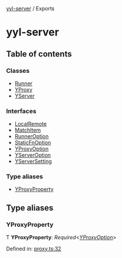 [yyl-server](README.md) / Exports

# yyl-server

## Table of contents

### Classes

- [Runner](classes/runner.md)
- [YProxy](classes/yproxy.md)
- [YServer](classes/yserver.md)

### Interfaces

- [LocalRemote](interfaces/localremote.md)
- [MatchItem](interfaces/matchitem.md)
- [RunnerOption](interfaces/runneroption.md)
- [StaticFnOption](interfaces/staticfnoption.md)
- [YProxyOption](interfaces/yproxyoption.md)
- [YServerOption](interfaces/yserveroption.md)
- [YServerSetting](interfaces/yserversetting.md)

### Type aliases

- [YProxyProperty](modules.md#yproxyproperty)

## Type aliases

### YProxyProperty

Ƭ **YProxyProperty**: *Required*<[*YProxyOption*](interfaces/yproxyoption.md)\>

Defined in: [proxy.ts:32](https://github.com/yyl-team/yyl-server/blob/b7b1b5d/src/proxy.ts#L32)

